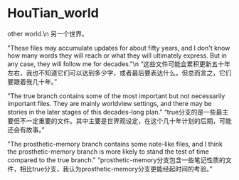 # HouTian_world
other world.\n
另一个世界。

"These files may accumulate updates for about fifty years, and I don't know how many words they will reach or what they will ultimately express. But in any case, they will follow me for decades."\n
“这些文件可能会累积更新五十年左右，我也不知道它们可以达到多少字，或者最后要表达什么。但总而言之，它们要跟着我几十年。”

"The true branch contains some of the most important but not necessarily important files. They are mainly worldview settings, and there may be stories in the later stages of this decades-long plan."
“true分支的是一些最主要但不一定重要的文件。其中主要是世界观设定，在这个几十年计划的后期，可能还会有故事。”

"The prosthetic-memory branch contains some note-like files, and I think the prosthetic-memory branch is more likely to stand the test of time compared to the true branch."
“prosthetic-memory分支包含一些笔记性质的文件，相比true分支，我认为prosthetic-memory分支更能经起时间的考验。”
